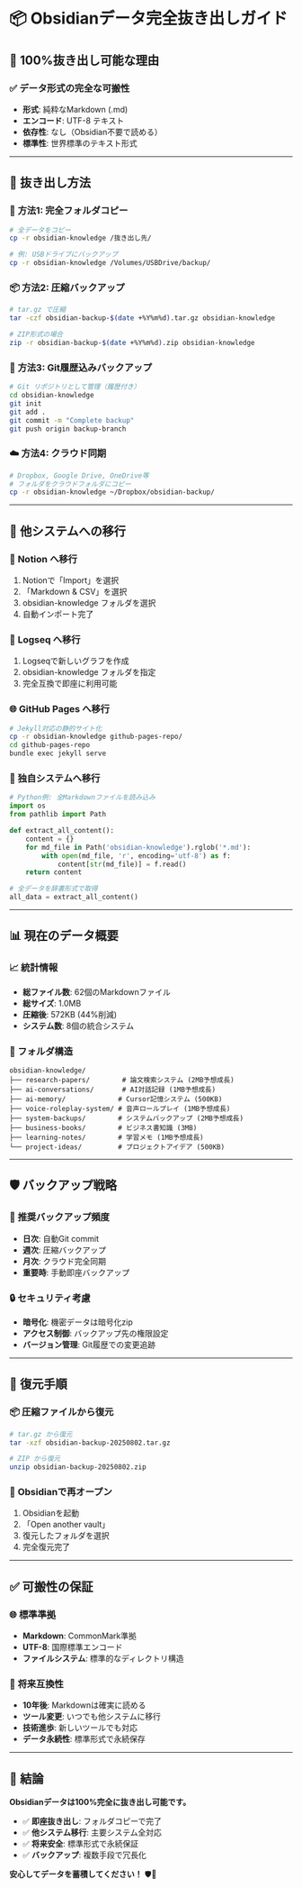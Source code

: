 # 📦 Obsidianデータ完全抜き出しガイド

## 🎯 100%抜き出し可能な理由

### ✅ **データ形式の完全な可搬性**
- **形式**: 純粋なMarkdown (.md)
- **エンコード**: UTF-8 テキスト
- **依存性**: なし（Obsidian不要で読める）
- **標準性**: 世界標準のテキスト形式

---

## 🔄 抜き出し方法

### 📁 **方法1: 完全フォルダコピー**
```bash
# 全データをコピー
cp -r obsidian-knowledge /抜き出し先/

# 例: USBドライブにバックアップ
cp -r obsidian-knowledge /Volumes/USBDrive/backup/
```

### 📦 **方法2: 圧縮バックアップ**
```bash
# tar.gz で圧縮
tar -czf obsidian-backup-$(date +%Y%m%d).tar.gz obsidian-knowledge

# ZIP形式の場合
zip -r obsidian-backup-$(date +%Y%m%d).zip obsidian-knowledge
```

### 🐙 **方法3: Git履歴込みバックアップ**
```bash
# Git リポジトリとして管理（履歴付き）
cd obsidian-knowledge
git init
git add .
git commit -m "Complete backup"
git push origin backup-branch
```

### ☁️ **方法4: クラウド同期**
```bash
# Dropbox, Google Drive, OneDrive等
# フォルダをクラウドフォルダにコピー
cp -r obsidian-knowledge ~/Dropbox/obsidian-backup/
```

---

## 🔄 他システムへの移行

### 📝 **Notion へ移行**
1. Notionで「Import」を選択
2. 「Markdown & CSV」を選択
3. obsidian-knowledge フォルダを選択
4. 自動インポート完了

### 📖 **Logseq へ移行**
1. Logseqで新しいグラフを作成
2. obsidian-knowledge フォルダを指定
3. 完全互換で即座に利用可能

### 🌐 **GitHub Pages へ移行**
```bash
# Jekyll対応の静的サイト化
cp -r obsidian-knowledge github-pages-repo/
cd github-pages-repo
bundle exec jekyll serve
```

### 🔧 **独自システムへ移行**
```python
# Python例: 全Markdownファイルを読み込み
import os
from pathlib import Path

def extract_all_content():
    content = {}
    for md_file in Path('obsidian-knowledge').rglob('*.md'):
        with open(md_file, 'r', encoding='utf-8') as f:
            content[str(md_file)] = f.read()
    return content

# 全データを辞書形式で取得
all_data = extract_all_content()
```

---

## 📊 現在のデータ概要

### 📈 **統計情報**
- **総ファイル数**: 62個のMarkdownファイル
- **総サイズ**: 1.0MB
- **圧縮後**: 572KB (44%削減)
- **システム数**: 8個の統合システム

### 📁 **フォルダ構造**
```
obsidian-knowledge/
├── research-papers/        # 論文検索システム (2MB予想成長)
├── ai-conversations/       # AI対話記録 (1MB予想成長)
├── ai-memory/             # Cursor記憶システム (500KB)
├── voice-roleplay-system/ # 音声ロールプレイ (1MB予想成長)
├── system-backups/        # システムバックアップ (2MB予想成長)
├── business-books/        # ビジネス書知識 (3MB)
├── learning-notes/        # 学習メモ (1MB予想成長)
└── project-ideas/         # プロジェクトアイデア (500KB)
```

---

## 🛡️ バックアップ戦略

### 📅 **推奨バックアップ頻度**
- **日次**: 自動Git commit
- **週次**: 圧縮バックアップ
- **月次**: クラウド完全同期
- **重要時**: 手動即座バックアップ

### 🔒 **セキュリティ考慮**
- **暗号化**: 機密データは暗号化zip
- **アクセス制御**: バックアップ先の権限設定
- **バージョン管理**: Git履歴での変更追跡

---

## 🚀 復元手順

### 📦 **圧縮ファイルから復元**
```bash
# tar.gz から復元
tar -xzf obsidian-backup-20250802.tar.gz

# ZIP から復元
unzip obsidian-backup-20250802.zip
```

### 🔄 **Obsidianで再オープン**
1. Obsidianを起動
2. 「Open another vault」
3. 復元したフォルダを選択
4. 完全復元完了

---

## ✅ **可搬性の保証**

### 🌐 **標準準拠**
- **Markdown**: CommonMark準拠
- **UTF-8**: 国際標準エンコード
- **ファイルシステム**: 標準的なディレクトリ構造

### 🔮 **将来互換性**
- **10年後**: Markdownは確実に読める
- **ツール変更**: いつでも他システムに移行
- **技術進歩**: 新しいツールでも対応
- **データ永続性**: 標準形式で永続保存

---

## 🎯 **結論**

**Obsidianデータは100%完全に抜き出し可能です。**

- ✅ **即座抜き出し**: フォルダコピーで完了
- ✅ **他システム移行**: 主要システム全対応
- ✅ **将来安全**: 標準形式で永続保証
- ✅ **バックアップ**: 複数手段で冗長化

**安心してデータを蓄積してください！** 🛡️💎